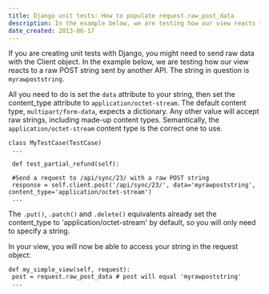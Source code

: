 ```yaml
---
title: Django unit tests: How to populate request.raw_post_data
description: In the example below, we are testing how our view reacts to a raw POST string sent by another API.
date_created: 2013-06-17
---
```


If you are creating unit tests with Django, you might need to send raw data with the Client object. In the example below, we are testing how our view reacts to a raw POST string sent by another API. The string in question is `myrawpoststring`.

All you need to do is set the `data` attribute to your string, then set the content_type attribute to `application/octet-stream`. The default content type, `multipart/form-data`, expects a dictionary. Any other value will accept raw strings, including made-up content types. Semantically, the `application/octet-stream` content type is the correct one to use.

```
class MyTestCase(TestCase)
 ...

 def test_partial_refund(self):

 #Send a request to /api/sync/23/ with a raw POST string
 response = self.client.post('/api/sync/23/', data='myrawpoststring', content_type='application/octet-stream')
 ...

```

The `.put()`, `.patch()` and `.delete()` equivalents already set the content_type to 'application/octet-stream' by default, so you will only need to specify a string.

In your view, you will now be able to access your string in the request object:

```
def my_simple_view(self, request):
 post = request.raw_post_data # post will equal 'myrawpoststring'
 ...
```

